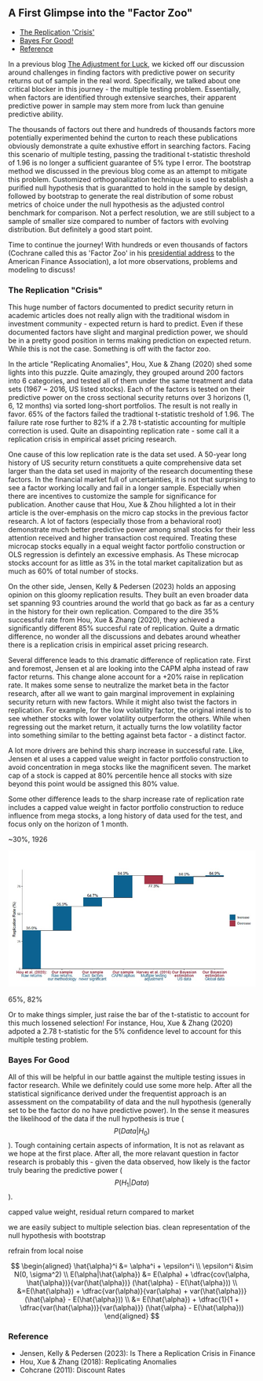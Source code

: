 #

## A First Glimpse into the "Factor Zoo"

- [The Replication 'Crisis'](#crisis)
- [Bayes For Good!](#bay)
- [Reference](#ref)


In a previous blog [The Adjustment for Luck](https://skybluerw.github.io/2024/06/26/luck-factor-zoo.html), we kicked off our discussion around challenges in finding factors with predictive power on security returns out of sample in the real word. Specifically, we talked about one critical blocker in this journey - the multiple testing problem. Essentially, when factors are identified through extensive searches, their apparent predictive power in sample may stem more from luck than genuine predictive ability. 

The thousands of factors out there and hundreds of thousands factors more potentially experimented behind the curton to reach these publications obviously demonstrate a quite exhustive effort in searching factors. Facing this scenario of multiple testing, passing the traditional t-statistic threshold of 1.96 is no longer a sufficient guarantee of 5% type I error. The bootstrap method we discussed in the previous blog come as an attempt to mitigate this problem. Customized orthogonalization technique is used to establish a purified null hypothesis that is guarantted to hold in the sample by design, followed by bootstrap to generate the real distribution of some robust metrics of choice under the null hypothesis as the adjusted control benchmark for comparison. Not a perfect resolution, we are still subject to a sample of smaller size compared to number of factors with evolving distribution. But definitely a good start point.

Time to continue the journey! With hundreds or even thousands of factors (Cochrane called this as 'Factor Zoo' in his [presidential address](https://www.nber.org/papers/w16972) to the American Finance Association), a lot more observations, problems and modeling to discuss!

### The Replication "Crisis" <a name="crisis"></a>

This huge number of factors documented to predict security return in academic articles does not really align with the traditional wisdom in investment community - expected return is hard to predict. Even if these documented factors have slight and marginal prediction power, we should be in a pretty good position in terms making prediction on expected return. While this is not the case. Something is off with the factor zoo.

In the article "Replicating Anomalies", Hou, Xue & Zhang (2020) shed some lights into this puzzle. Quite amazingly, they grouped around 200 factors into 6 categories, and tested all of them under the same treatment and data sets (1967 ~ 2016, US listed stocks). Each of the factors is tested on their predictive power on the cross sectional security returns over 3 horizons (1, 6, 12 months) via sorted long-short portfolios. The result is not really in favor. 65% of the factors failed the tradtional t-statistic treshold of 1.96. The failure rate rose further to 82% if a 2.78 t-statistic accounting for multiple correction is used. Quite an disapointing replication rate - some call it a replication crisis in empirical asset pricing research. 

One cause of this low replication rate is the data set used. A 50-year long history of US security return constituets a quite comprehensive data set larger than the data set used in majority of the research documenting these factors. In the financial market full of uncertainties, it is not that surprising to see a factor working locally and fail in a longer sample. Especially when there are incentives to customize the sample for significance for publication. Another cause that Hou, Xue & Zhou hilighted a lot in their article is the over-emphasis on the micro cap stocks in the previous factor research. A lot of factors (especially those from a behavioral root) demonstrate much better predictive power among small stocks for their less attention received and higher transaction cost required. Treating these microcap stocks equally in a equal weight factor portfolio construction or OLS regression is defintely an excessive emphasis. As These microcap stocks account for as little as 3% in the total market capitalization but as much as 60% of total number of stocks. 

On the other side, Jensen, Kelly & Pedersen (2023) holds an apposing opinion on this gloomy replication results. They built an even broader data set spanning 93 countries around the world that go back as far as a century in the history for their own replication. Compared to the dire 35% successful rate from Hou, Xue & Zhang (2020), they achieved a significantly different 85% succesful rate of replication. Quite a drmatic difference, no wonder all the discussions and debates around wheather there is a replication crisis in empirical asset pricing research. 

Several difference leads to this dramatic difference of replication rate. First and foremost, Jensen et al are looking into the CAPM alpha instead of raw factor returns. This change alone account for a +20% raise in replication rate. It makes some sense to neutralize the market beta in the factor research, after all we want to gain marginal improvement in explaining security return with new factors. While it might also twist the factors in replication. For example, for the low volatility factor, the original intend is to see whether stocks with lower volatility outperform the others. While when regressing out the market return, it actually turns the low volatility factor into something similar to the betting against beta factor - a distinct factor. 

A lot more drivers are behind this sharp increase in successful rate. Like, Jensen et al uses a capped value weight in factor portfolio construction to avoid concentration in mega stocks like the magnificent seven. The market cap of a stock is capped at 80% percentile hence all stocks with size beyond this point would be assigned this 80% value. 

Some other difference leads to the sharp increase rate of replication rate includes a capped value weight in factor portfolio construction to reduce influence from mega stocks, a long history of data used for the test, and focus only on the horizon of 1 month.

~30%,  1926

![GDP](https://raw.githubusercontent.com/SkyBlueRW/SkyBlueRW.github.io/main/_posts/asset/replication.jpg)








65%, 82%



Or to make things simpler, just raise the bar of the t-statistic to account for this much lossened selection! For instance, Hou, Xue & Zhang (2020) adpoted a 2.78 t-statistic for the 5% confidence level to account for this multiple testing problem. 




### Bayes For Good <a name="bay"></a>

All of this will be helpful in our battle against the multiple testing issues in factor research. While we definitely could use some more help. After all the statistical significance derived under the frequentist approach is an assessment on the compatability of data and the null hypothesis (generally set to be the factor do no have predictive power). In the sense it measures the likelihood of the data if the null hypothesis is true ($$P(Data|H_0)$$). Tough containing certain aspects of information, It is not as relavant as we hope at the first place. After all, the more relavant question in factor research is probably this - given the data observed, how likely is the factor truly bearing the predictive power ($$P(H_1|Data)$$).



capped value weight, residual return compared to market


we are easily subject to multiple selection bias. clean representation of the null hypothesis with bootstrap

refrain from local noise

$$
\begin{aligned}
\hat{\alpha}^i &= \alpha^i + \epsilon^i \\
\epsilon^i &\sim N(0, \sigma^2) \\
E(\alpha|\hat{\alpha}) &= E(\alpha) + \dfrac{cov(\alpha, \hat{\alpha})}{var(\hat{\alpha})} (\hat{\alpha} - E(\hat{\alpha})) \\
&=E(\hat{\alpha}) + \dfrac{var(\alpha)}{var(\alpha) + var(\hat{\alpha})} (\hat{\alpha} - E(\hat{\alpha})) \\
&= E(\hat{\alpha}) + \dfrac{1}{1 + \dfrac{var(\hat{\alpha})}{var(\alpha)}} (\hat{\alpha} - E(\hat{\alpha}))
\end{aligned}
$$

### Reference <a name="ref"></a>
- Jensen, Kelly & Pedersen (2023): Is There a Replication Crisis in Finance
- Hou, Xue & Zhang (2018): Replicating Anomalies
- Cohcrane (2011): Discount Rates

